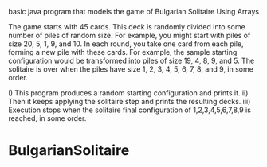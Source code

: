 basic java program that models the game of Bulgarian Solitaire Using Arrays

The game starts with 45 cards. This deck is randomly divided into some number of piles of random size. For example, you might start with piles of size 20, 5, 1, 9, and 10. In each round, you take one card from each pile, forming a new pile with these cards. For example, the sample starting configuration would be transformed into piles of size 19, 4, 8, 9, and 5. The solitaire is over when the piles have size 1, 2, 3, 4, 5, 6, 7, 8, and 9, in some order.

I) This program produces a random starting configuration and prints it. ii) Then it keeps applying the solitaire step and prints the resulting decks. iii) Execution stops when the solitaire final configuration of 1,2,3,4,5,6,7,8,9 is reached, in some order.

# BulgarianSolitaire
